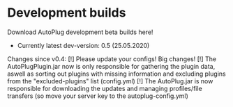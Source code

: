 # Development builds
Download AutoPlug development beta builds here!
 - Currently latest dev-version: 0.5 (25.05.2020)
 
 Changes since v0.4:
[!] Please update your configs! Big changes!
[!] The AutoPlugPlugin.jar now is only responsible for gathering the plugin data, aswell as sorting out plugins with missing information and excluding plugins from the "excluded-plugins" list (config.yml)
[!] The AutoPlug.jar is now responsible for downloading the updates and managing profiles/file transfers (so move your server key to the autoplug-config.yml)
